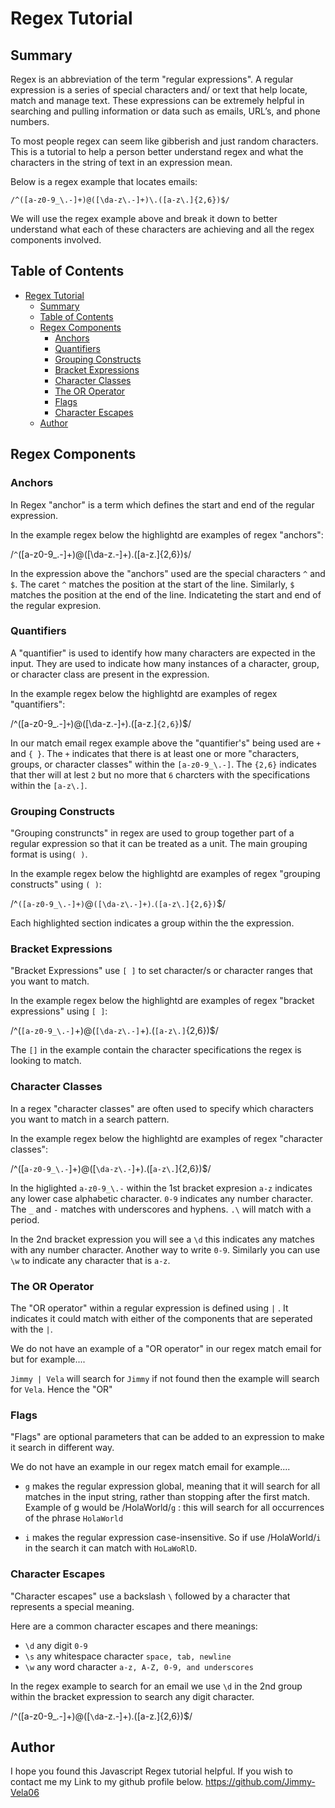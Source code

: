 # Regex Tutorial

## Summary

Regex is an abbreviation of the term "regular expressions". A regular expression is a series of special characters and/ or text that help locate, match and manage text. These expressions can be extremely helpful in searching and pulling information or data such as emails, URL’s, and phone numbers.

To most people regex can seem like gibberish and just random characters. This is a tutorial to help a person better understand regex and what the characters in the string of text in an expression mean.

Below is a regex example that locates emails:

`/^([a-z0-9_\.-]+)@([\da-z\.-]+)\.([a-z\.]{2,6})$/`

We will use the regex example above and break it down to better understand what each of these characters are achieving and all the regex components involved.

## Table of Contents

- [Regex Tutorial](#regex-tutorial)
  - [Summary](#summary)
  - [Table of Contents](#table-of-contents)
  - [Regex Components](#regex-components)
    - [Anchors](#anchors)
    - [Quantifiers](#quantifiers)
    - [Grouping Constructs](#grouping-constructs)
    - [Bracket Expressions](#bracket-expressions)
    - [Character Classes](#character-classes)
    - [The OR Operator](#the-or-operator)
    - [Flags](#flags)
    - [Character Escapes](#character-escapes)
  - [Author](#author)

## Regex Components

### Anchors

In Regex "anchor" is a term which defines the start and end of the regular expression.

In the example regex below the highlightd are examples of regex "anchors":

/`^`([a-z0-9_\.-]+)@([\da-z\.-]+)\.([a-z\.]{2,6})`$`/

In the expression above the "anchors" used are the special characters `^` and `$`. The caret `^` matches the position at the start of the line. Similarly, `$` matches the position at the end of the line. Indicateting the start and end of the regular expresion.

### Quantifiers

A "quantifier" is used to identify how many characters are expected in the input. They are used to indicate how many instances of a character, group, or character class are present in the expression.

In the example regex below the highlightd are examples of regex "quantifiers":

/^([a-z0-9_\.-]`+`)@([\da-z\.-]`+`)\.([a-z\.]`{2,6}`)\$/

In our match email regex example above the "quantifier's" being used are `+` and `{ }`. The `+` indicates that there is at least one or more "characters, groups, or character classes" within the `[a-z0-9_\.-]`. The `{2,6}` indicates that ther will at lest `2` but no more that `6` charcters with the specifications within the `[a-z\.]`.

### Grouping Constructs

"Grouping construncts" in regex are used to group together part of a regular expression so that it can be treated as a unit. The main grouping format is using`( )`.

In the example regex below the highlightd are examples of regex "grouping constructs" using `( )`:

/^`([a-z0-9_\.-]+)`@`([\da-z\.-]+)`\.`([a-z\.]{2,6})`\$/

Each highlighted section indicates a group within the the expression.

### Bracket Expressions

"Bracket Expressions" use `[ ]` to set character/s or character ranges that you want to match.

In the example regex below the highlightd are examples of regex "bracket expressions" using `[ ]`:

/^(`[a-z0-9_\.-]`+)@(`[\da-z\.-]`+)\.(`[a-z\.]`{2,6})\$/

The `[]` in the example contain the character specifications the regex is looking to match.

### Character Classes

In a regex "character classes" are often used to specify which characters you want to match in a search pattern.

In the example regex below the highlightd are examples of regex "character classes":

/^([`a-z0-9_\.-`]+)@([`\da-z\.-`]+)\.([`a-z\.`]{2,6})\$/

In the higlighted `a-z0-9_\.-` within the 1st bracket expresion `a-z` indicates any lower case alphabetic character. `0-9` indicates any number character. The `_` and `-` matches with underscores and hyphens. `.\` will match with a period.

In the 2nd bracket expression you will see a `\d` this indicates any matches with any number character. Another way to write `0-9`. Similarly you can use `\w` to indicate any character that is `a-z`.

### The OR Operator

The "OR operator" within a regular expression is defined using `|` . It indicates it could match with either of the components that are seperated with the `|`.

We do not have an example of a "OR operator" in our regex match email for but for example....

`Jimmy | Vela` will search for `Jimmy` if not found then the example will search for `Vela`. Hence the "OR"

### Flags

"Flags" are optional parameters that can be added to an expression to make it search in different way.

We do not have an example in our regex match email for example....

- `g` makes the regular expression global, meaning that it will search for all matches in the input string, rather than stopping after the first match. Example of g would be /HolaWorld/`g` : this will search for all occurrences of the phrase `HolaWorld`

- `i` makes the regular expression case-insensitive. So if use /HolaWorld/`i` in the search it can match with `HoLaWoRlD`.

### Character Escapes

"Character escapes" use a backslash `\` followed by a character that represents a special meaning.

Here are a common character escapes and there meanings:

- `\d` any digit `0-9`
- `\s` any whitespace character `space, tab, newline`
- `\w` any word character `a-z, A-Z, 0-9, and underscores`

In the regex example to search for an email we use `\d` in the 2nd group within the bracket expression to search any digit character.

/^([a-z0-9_\.-]+)@([`\d`a-z\.-]+)\.([a-z\.]{2,6})\$/

## Author

I hope you found this Javascript Regex tutorial helpful. If you wish to contact me my Link to my github profile below.
https://github.com/Jimmy-Vela06
